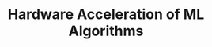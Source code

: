 ---
name: Rajesh Gupta
email: rgupta@ucsd.edu
photo: https://datascience.ucsd.edu/wp-content/uploads/2022/09/Rajesh-Gupta-2.jpg
website: mesl.ucsd.edu
domain: B06
title: Hardware Acceleration of ML Algorithms
bio: "Rajesh Gupta serves as a founding director of the Halıcıoğlu Data Science Institute and as a distinguished professor of Computer Science and Engineering at UC San Diego. His research is in embedded and cyber-physical systems with a focus on sensor data organization and its use in optimization and analytics. Prof. Gupta holds Qualcomm Endowed Chair in Embedded Microsystems at UC San Diego and INRIA International Chair at the French international research institute in Rennes, Bretagne Atlantique. He is a Fellow of the IEEE,  the ACM and the American Association for the Advancement of Science (AAAS)."
description: "Machine Learning Acceleration using Hardware such as FPGA refers to design and implementation of hardware blocks that are useful in either acceleration of application codes (such as manipulation of graph neural networks) or in acceleration of architectural mechanisms (such as prefetches, memory assists etc). In this project you will explore use of architectural mechanics that substantially speedup the selected ML codes."
summer: None
oldstudent: nan
prerequisites: None
time: Wednesday 10-11AM, In-Person 📍 HDSI 336
style: Mostly as a listener to the students.
seats: 4
tag: Graphs and Deep Learning
---